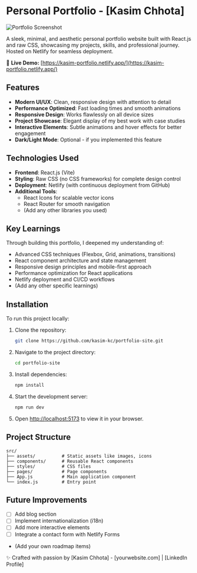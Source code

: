 # Personal Portfolio - [Kasim Chhota]

![Portfolio Screenshot](../portfolio2/public/assets/portfolio-screenshot.png)

A sleek, minimal, and aesthetic personal portfolio website built with React.js and raw CSS, showcasing my projects, skills, and professional journey. Hosted on Netlify for seamless deployment.

🔗 **Live Demo:** [https://kasim-portfolio.netlify.app/](https://kasim-portfolio.netlify.app/)

## Features

- **Modern UI/UX**: Clean, responsive design with attention to detail
- **Performance Optimized**: Fast loading times and smooth animations
- **Responsive Design**: Works flawlessly on all device sizes
- **Project Showcase**: Elegant display of my best work with case studies
- **Interactive Elements**: Subtle animations and hover effects for better engagement
- **Dark/Light Mode**: Optional - if you implemented this feature

## Technologies Used

- **Frontend**: React.js (Vite)
- **Styling**: Raw CSS (no CSS frameworks) for complete design control
- **Deployment**: Netlify (with continuous deployment from GitHub)
- **Additional Tools**:
  - React Icons for scalable vector icons
  - React Router for smooth navigation
  - (Add any other libraries you used)

## Key Learnings

Through building this portfolio, I deepened my understanding of:

- Advanced CSS techniques (Flexbox, Grid, animations, transitions)
- React component architecture and state management
- Responsive design principles and mobile-first approach
- Performance optimization for React applications
- Netlify deployment and CI/CD workflows
- (Add any other specific learnings)

## Installation

To run this project locally:

1. Clone the repository:
   ```bash
   git clone https://github.com/kasim-kc/portfolio-site.git
   ```
2. Navigate to the project directory:
   ```bash
   cd portfolio-site
   ```
3. Install dependencies:
   ```bash
   npm install
   ```
4. Start the development server:
   ```bash
   npm run dev
   ```
5. Open [http://localhost:5173](http://localhost:5173) to view it in your browser.

## Project Structure

```
src/
├── assets/          # Static assets like images, icons
├── components/      # Reusable React components
├── styles/          # CSS files
├── pages/           # Page components
├── App.js           # Main application component
└── index.js         # Entry point
```

## Future Improvements

- [ ] Add blog section
- [ ] Implement internationalization (i18n)
- [ ] Add more interactive elements
- [ ] Integrate a contact form with Netlify Forms
- (Add your own roadmap items)

✨ Crafted with passion by [Kasim Chhota] - [yourwebsite.com] | [LinkedIn Profile]
